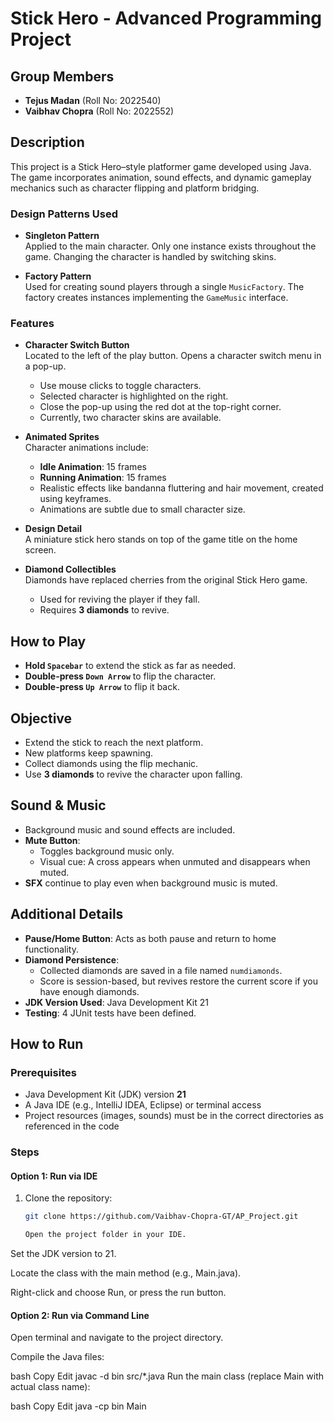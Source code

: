 # Stick Hero - Advanced Programming Project

## Group Members
- **Tejus Madan** (Roll No: 2022540)  
- **Vaibhav Chopra** (Roll No: 2022552)

## Description

This project is a Stick Hero–style platformer game developed using Java. The game incorporates animation, sound effects, and dynamic gameplay mechanics such as character flipping and platform bridging.

### Design Patterns Used

- **Singleton Pattern**  
  Applied to the main character. Only one instance exists throughout the game. Changing the character is handled by switching skins.

- **Factory Pattern**  
  Used for creating sound players through a single `MusicFactory`. The factory creates instances implementing the `GameMusic` interface.

### Features

- **Character Switch Button**  
  Located to the left of the play button. Opens a character switch menu in a pop-up.  
  - Use mouse clicks to toggle characters.  
  - Selected character is highlighted on the right.  
  - Close the pop-up using the red dot at the top-right corner.  
  - Currently, two character skins are available.

- **Animated Sprites**  
  Character animations include:
  - **Idle Animation**: 15 frames  
  - **Running Animation**: 15 frames  
  - Realistic effects like bandanna fluttering and hair movement, created using keyframes.  
  - Animations are subtle due to small character size.

- **Design Detail**  
  A miniature stick hero stands on top of the game title on the home screen.

- **Diamond Collectibles**  
  Diamonds have replaced cherries from the original Stick Hero game.  
  - Used for reviving the player if they fall.  
  - Requires **3 diamonds** to revive.

## How to Play

- **Hold `Spacebar`** to extend the stick as far as needed.
- **Double-press `Down Arrow`** to flip the character.
- **Double-press `Up Arrow`** to flip it back.

## Objective

- Extend the stick to reach the next platform.
- New platforms keep spawning.
- Collect diamonds using the flip mechanic.
- Use **3 diamonds** to revive the character upon falling.

## Sound & Music

- Background music and sound effects are included.
- **Mute Button**:  
  - Toggles background music only.  
  - Visual cue: A cross appears when unmuted and disappears when muted.
- **SFX** continue to play even when background music is muted.

## Additional Details

- **Pause/Home Button**: Acts as both pause and return to home functionality.
- **Diamond Persistence**:  
  - Collected diamonds are saved in a file named `numdiamonds`.
  - Score is session-based, but revives restore the current score if you have enough diamonds.
- **JDK Version Used**: Java Development Kit 21
- **Testing**: 4 JUnit tests have been defined.

## How to Run

### Prerequisites

- Java Development Kit (JDK) version **21**
- A Java IDE (e.g., IntelliJ IDEA, Eclipse) or terminal access
- Project resources (images, sounds) must be in the correct directories as referenced in the code

### Steps

#### Option 1: Run via IDE
1. Clone the repository:
   ```bash
   git clone https://github.com/Vaibhav-Chopra-GT/AP_Project.git

   Open the project folder in your IDE.

Set the JDK version to 21.

Locate the class with the main method (e.g., Main.java).

Right-click and choose Run, or press the run button.

#### Option 2: Run via Command Line
Open terminal and navigate to the project directory.

Compile the Java files:

bash
Copy
Edit
javac -d bin src/*.java
Run the main class (replace Main with actual class name):

bash
Copy
Edit
java -cp bin Main
